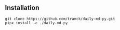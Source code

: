 ## Installation

```
git clone https://github.com/tramck/daily-md-py.git
pipx install -e ./daily-md-py
```

